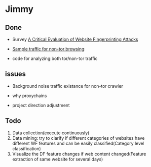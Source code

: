 # Jimmy

## Done

- Survey [A Critical Evaluation of Website Fingerprinting Attacks](https://docs.google.com/presentation/d/1pT2QoWzgf1Gu58tK_87TRHngTnDeeL-J4EUwZdsnrgQ/edit?usp=sharing)

- [Sample traffic for non-tor browsing](https://docs.google.com/spreadsheets/d/1S-ze6I4IPKDGgSPaS5Syh2MuctBl1VFa4WoZ3fsFEoY/edit?usp=sharing)

- code for analyzing both tor/non-tor traffic

## issues

- Background noise traffic existance for non-tor crawler

- why proxychains

- project direction adjustment

## Todo

1. Data collection(execute continuously)
2. Data mining: try to clarify if different categories of websites have different WF features and can be easily classified(Category level classification)
3. Visualize the DF feature changes if web content changed(Feature extraction of same website for several days)
